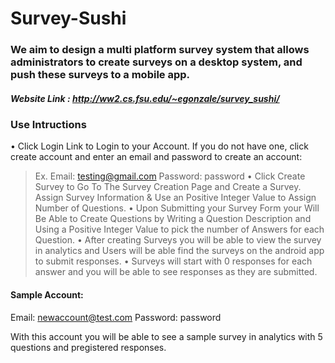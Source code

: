 # Survey-Sushi
### We aim to design a multi platform survey system that allows administrators to create surveys on a desktop system, and push these surveys to a mobile app.

##### Website Link : http://ww2.cs.fsu.edu/~egonzale/survey_sushi/

### Use Intructions

• Click Login Link to Login to your Account.  If you do not have one, click create account and enter an email and password to create an account:  
> Ex. Email: testing@gmail.com  Password: password
• Click Create Survey to Go To The Survey Creation Page and Create a Survey.
> Assign Survey Information & Use an Positive Integer Value to Assign Number of Questions.
• Upon Submitting your Survey Form your Will Be Able to Create Questions by Writing a Question Description and Using a Positive Integer Value to pick the number of Answers for each Question.
• After creating Surveys you will be able to view the survey in analytics and Users will be able find the surveys on the android app to submit responses.
• Surveys will start with 0 responses for each answer and you will be able to see responses as they are submitted.

#### Sample Account:
Email: newaccount@test.com
Password: password

With this account you will be able to see a sample survey in analytics with 5 questions and pregistered responses.
